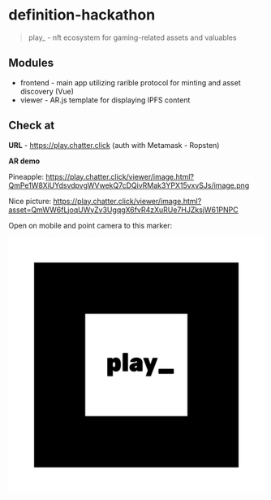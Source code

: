 # definition-hackathon

> play_ - nft ecosystem for gaming-related assets and valuables

## Modules
- frontend - main app utilizing rarible protocol for minting and asset discovery (Vue)
- viewer - AR.js template for displaying IPFS content

## Check at
**URL** - https://play.chatter.click (auth with Metamask - Ropsten)

**AR demo**

Pineapple: https://play.chatter.click/viewer/image.html?QmPe1W8XiUYdsvdpvgWVwekQ7cDQivRMak3YPX15vxvSJs/image.png

Nice picture: https://play.chatter.click/viewer/image.html?asset=QmWW6fLjoqUWyZv3UgqgX6fvR4zXuRUe7HJZksjW61PNPC

Open on mobile and point camera to this marker:

![Marker](pattern-play_logo.png "Logo Title Text 1")

